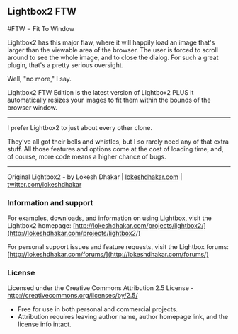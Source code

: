 ## Lightbox2 FTW

#FTW = Fit To Window

Lightbox2 has this major flaw, where it will happily load an image that's larger than the viewable area of the browser. 
The user is forced to scroll around to see the whole image, and to close the dialog. For such a great plugin, that's a pretty serious oversight.

Well, "no more," I say.

Lightbox2 FTW Edition is the latest version of Lightbox2 PLUS it automatically resizes your images to fit them within the bounds of the browser window.

***

I prefer Lightbox2 to just about every other clone. 

They've all got their bells and whistles, but I so rarely need any of that extra stuff. 
All those features and options come at the cost of loading time, and, of course, more code means a higher chance of bugs.

***

Original Lightbox2 - by Lokesh Dhakar | [lokeshdhakar.com](http://www.lokeshdhakar.com) | [twitter.com/lokeshdhakar](http://twitter.com/lokeshdhakar)

### Information and support
For examples, downloads, and information on using Lightbox, visit the Lightbox2 homepage:
[http://lokeshdhakar.com/projects/lightbox2/](http://lokeshdhakar.com/projects/lightbox2/)

For personal support issues and feature requests, visit the Lightbox forums:
[http://lokeshdhakar.com/forums/](http://lokeshdhakar.com/forums/)

### License
Licensed under the Creative Commons Attribution 2.5 License - http://creativecommons.org/licenses/by/2.5/

* Free for use in both personal and commercial projects.
* Attribution requires leaving author name, author homepage link, and the license info intact.
